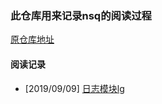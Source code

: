 ### 此仓库用来记录nsq的阅读过程

[原仓库地址](https://github.com/nsqio/nsq)

#### 阅读记录

- [2019/09/09] [日志模块lg]("https://github.com/XuChaoChi/nsq_read/tree/master/internal/lg")